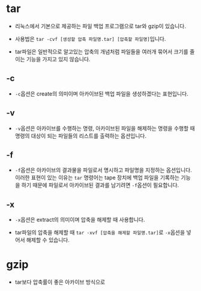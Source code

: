 # tar

- 리눅스에서 기본으로 제공하는 파일 백업 프로그램으로 tar와 gzip이 있습니다. 

- 사용법은 `tar -cvf [생성할 압축 파일명.tar] [압축할 파일명]`입니다.

- tar파일은 일반적으로 알고있는 압축의 개념처럼 파일들을 여러개 묶어서 크기를 줄이는 기능을 가지고 있지 않습니다.

## -c

- `-c`옵션은 create의 의미이며 아카이브된 백업 파일을 생성하겠다는 표현입니다.

## -v

- `-v`옵션은 아카이브를 수행하는 명령, 아카이브된 파일을 해제하는 명령을 수행할 때 명령의 대상이 되는 파일들의 리스트를 출력하는 옵션입니다. 

## -f

- `-f`옵션은 아카이브의 결과물을 파일로서 명시하고 파일명을 지정하는 옵션입니다. 이러한 표현이 있는 이유는 `tar` 명령어는 tape 장치에 백업 파일을 기록하는 기능을 하기 때문에 파일로서 아카이브된 결과를 남기려면 `-f`옵션이 필요합니다.

## -x

- `-x`옵션은 extract의 의미이며 압축을 해제할 때 사용합니다.

- tar파일의 압축을 해제할 때 `tar -xvf [압축을 해제할 파일명.tar]`로 `-x`옵션을 넣어서 해제할 수 있습니다.

# gzip

- tar보다 압축률이 좋은 아카이브 방식으로 